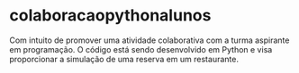 # colaboracaopythonalunos
Com intuito de promover uma atividade colaborativa com a turma aspirante em programação. O código está sendo desenvolvido em Python e visa proporcionar a simulação de uma reserva em um restaurante.
